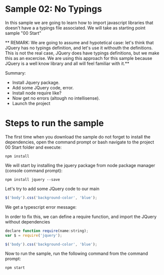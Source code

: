 # Sample 02: No Typings

In this sample we are going to learn how to import javascript libraries that
doesn't have a a typings file associated. We will take as starting point sample "00 Start"

** REMARK: We are going to assume and hypotetical case: let's think that JQuery
has no typings definition, and let's use it withouth the definitions. This is
not the real case, JQuery does have typings definitions, but we make this as an
excercise. We are using this approach for this sample because JQuery is a well
know library and all will feel familiar with it.**

Summary:

- Install Jquery package.
- Add some JQuery code, error.
- Install node require like?
- Now get no errors (altough no intellisense).
- Launch the project


# Steps to run the sample

The first time when you download the sample do not forget to install the dependencies,
open the command prompt or bash navigate to the project 00 Start folder and
execute:

````
npm install
````

We will start by installing the jquery package from node package manager (console command prompt):

```
npm install jquery --save
```

Let's try to add some JQuery code to our main

````javascript
$('body').css('background-color', 'blue');
````

We get a typescript error message:

In order to fix this, we can define a require function, and import the JQuery without dependencies

```javascript
declare function require(name:string);
var $ = require('jquery');

$('body').css('background-color', 'blue');
```


Now to run the sample, run the following command from the command prompt:

````
npm start
````
